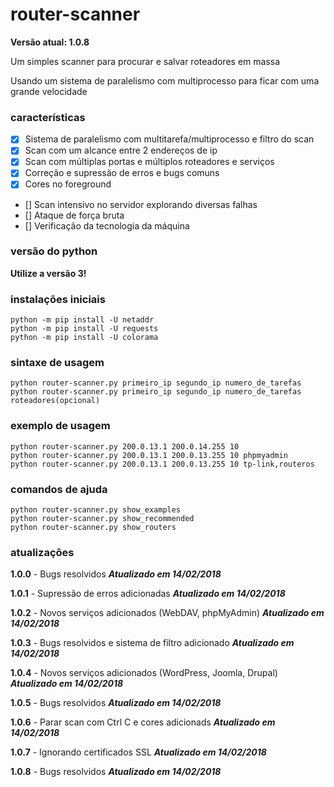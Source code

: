 # router-scanner
**Versão atual: 1.0.8**

Um simples scanner para procurar e salvar roteadores em massa

Usando um sistema de paralelismo com multiprocesso para ficar com uma grande velocidade
### características
- [x] Sistema de paralelismo com multitarefa/multiprocesso e filtro do scan
- [x] Scan com um alcance entre 2 endereços de ip
- [x] Scan com múltiplas portas e múltiplos roteadores e serviços
- [x] Correção e supressão de erros e bugs comuns
- [x] Cores no foreground
- [] Scan intensivo no servidor explorando diversas falhas
- [] Ataque de força bruta
- [] Verificação da tecnologia da máquina

### versão do python
**Utilize a versão 3!**
### instalações iniciais
    python -m pip install -U netaddr
    python -m pip install -U requests
    python -m pip install -U colorama
### sintaxe de usagem
    python router-scanner.py primeiro_ip segundo_ip numero_de_tarefas
    python router-scanner.py primeiro_ip segundo_ip numero_de_tarefas roteadores(opcional)
### exemplo de usagem
    python router-scanner.py 200.0.13.1 200.0.14.255 10
    python router-scanner.py 200.0.13.1 200.0.13.255 10 phpmyadmin
    python router-scanner.py 200.0.13.1 200.0.13.255 10 tp-link,routeros
### comandos de ajuda
    python router-scanner.py show_examples
    python router-scanner.py show_recommended
    python router-scanner.py show_routers
### atualizações
**1.0.0** - Bugs resolvidos ***Atualizado em 14/02/2018***

**1.0.1** - Supressão de erros adicionadas ***Atualizado em 14/02/2018***

**1.0.2** - Novos serviços adicionados (WebDAV, phpMyAdmin) ***Atualizado em 14/02/2018***

**1.0.3** - Bugs resolvidos e sistema de filtro adicionado ***Atualizado em 14/02/2018***

**1.0.4** - Novos serviços adicionados (WordPress, Joomla, Drupal) ***Atualizado em 14/02/2018***

**1.0.5** - Bugs resolvidos ***Atualizado em 14/02/2018***

**1.0.6** - Parar scan com Ctrl C e cores adicionads ***Atualizado em 14/02/2018***

**1.0.7** - Ignorando certificados SSL ***Atualizado em 14/02/2018***

**1.0.8** - Bugs resolvidos ***Atualizado em 14/02/2018***
